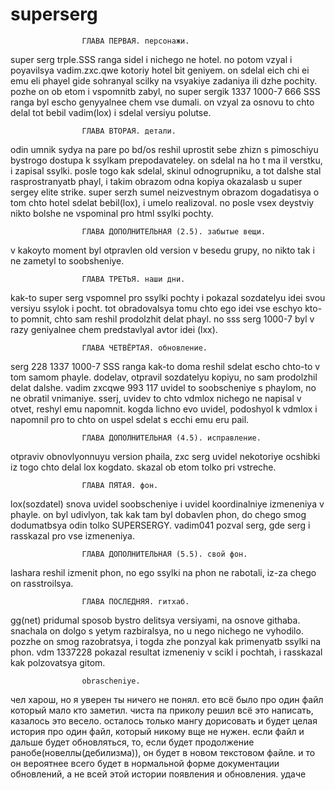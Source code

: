 # superserg



					ГЛАВА ПЕРВАЯ. персонажи.
super serg trple.SSS ranga sidel i nichego ne hotel.
no potom vzyal i poyavilsya vadim.zxc.qwe kotoriy hotel bit geniyem.
on sdelal eich chi ei emu eli phayel gide sohranyal scilky na vsyakiye zadaniya ili dzhe pochity.
pozhe on ob etom i vspomnitb zabyl, no super sergik 1337 1000-7 666 SSS ranga byl escho genyyalnee chem vse dumali.
on vzyal za osnovu to chto delal tot bebil vadim(lox) i sdelal versiyu polutse.



					ГЛАВА ВТОРАЯ. детали.
odin umnik sydya na pare po bd/os reshil uprostit sebe zhizn s pimoschiyu bystrogo dostupa k ssylkam prepodavateley.
on sdelal na ho t ma il verstku, i zapisal ssylki.
posle togo kak sdelal, skinul odnogrupniku, a tot dalshe stal rasprostranyatb phayl, i takim obrazom odna kopiya okazalasb u super sergey elite strike.
super serzh sumel neizvestnym obrazom dogadatisya o tom chto hotel sdelat bebil(lox), i umelo realizoval.
no posle vsex deystviy nikto bolshe ne vspominal pro html ssylki pochty.

					ГЛАВА ДОПОЛНИТЕЛЬНАЯ (2.5). забытые вещи.
v kakoyto moment byl otpravlen old version v besedu grupy, no nikto tak i ne zametyl to soobsheniye.



					ГЛАВА ТРЕТЬЯ. наши дни.
kak-to super serg vspomnel pro ssylki pochty i pokazal sozdatelyu idei svou versiyu ssylok i pocht.
tot obradovalsya tomu chto ego idei vse eschyo kto-to pomnit, chto sam reshil prodolzhit delat phayl.
no sss serg 1000-7 byl v razy geniyalnee chem predstavlyal avtor idei (lxx).



					ГЛАВА ЧЕТВЁРТАЯ. обновление.
serg 228 1337 1000-7 SSS ranga kak-to doma reshil sdelat escho chto-to v tom samom phayle.
dodelav, otpravil sozdatelyu kopiyu, no sam prodolzhil delat dalshe.
vadim zxcqwe 993 117 uvidel to soobscheniye s phaylom, no ne obratil vnimaniye.
sserj, uvidev to chto vdmlox nichego ne napisal v otvet, reshyl emu napomnit.
kogda lichno evo uvidel, podoshyol k vdmlox i napomnil pro to chto on uspel sdelat s ecchi emu eru pail.

					ГЛАВА ДОПОЛНИТЕЛЬНАЯ (4.5). исправление.
otpraviv obnovlyonnuyu version phaila, zxc serg uvidel nekotoriye ocshibki iz togo chto delal lox kogdato.
skazal ob etom tolko pri vstreche.



					ГЛАВА ПЯТАЯ. фон.
lox(sozdatel) snova uvidel soobscheniye i uvidel koordinalniye izmeneniya v phayle.
on byl udivlyon, tak kak tam byl dobavlen phon, do chego smog dodumatbsya odin tolko SUPERSERGY.
vadim041 pozval serg, gde serg i rasskazal pro vse izmeneniya.

					ГЛАВА ДОПОЛНИТЕЛЬНАЯ (5.5). свой фон.
lashara reshil izmenit phon, no ego ssylki na phon ne rabotali, iz-za chego on rasstroilsya.



					ГЛАВА ПОСЛЕДНЯЯ. гитхаб.
gg(net) pridumal sposob bystro delitsya versiyami, na osnove githaba.
snachala on dolgo s yetym razbiralsya, no u nego nichego ne vyhodilo.
pozzhe on smog razobratsya, i togda zhe ponzyal kak primenyatb ssylki na phon.
vdm 1337228 pokazal resultat izmeneniy v scikl i pochtah, i rasskazal kak polzovatsya gitom.



					obrascheniye.
чел харош, но я уверен ты ничего не понял.
ето всё было про один файл который мало кто заметил.
чиста па приколу решил всё это написать, казалось это весело.
осталось только мангу дорисовать и будет целая история про один файл, который никому вще не нужен.
если файл и дальше будет обновляться, то, если будет продолжение ранобе(новеллы(дебилизма)), он будет в новом текстовом файле.
и то он вероятнее всего будет в нормальной форме документации обновлений, а не всей этой истории появления и обновления.
удаче
